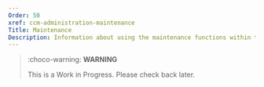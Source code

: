 ```yaml
---
Order: 50
xref: ccm-administration-maintenance
Title: Maintenance
Description: Information about using the maintenance functions within the Chocolatey Central Management Administration section.
---
```


> :choco-warning: **WARNING**
>
> This is a Work in Progress. Please check back later.